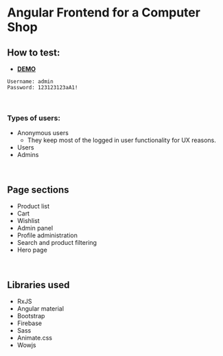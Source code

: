 # Angular Frontend for a Computer Shop

## How to test:
- **[DEMO](https://demos.canalfoto.org/computershop/)**

```
Username: admin
Password: 123123123aA1!
````
<br />

### Types of users:
- Anonymous users
  - They keep most of the logged in user functionality for UX reasons.
- Users
- Admins

<br />

## Page sections
- Product list
- Cart
- Wishlist
- Admin panel
- Profile administration
- Search and product filtering
- Hero page

<br />

## Libraries used
- RxJS
- Angular material
- Bootstrap
- Firebase
- Sass
- Animate.css
- Wowjs
